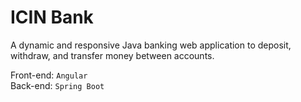 # ICIN Bank  
A dynamic and responsive Java banking web application to deposit, withdraw, and transfer money between accounts.

Front-end: `Angular`  
Back-end: `Spring Boot` 

